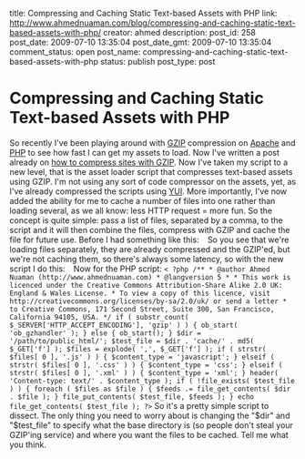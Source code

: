 title: Compressing and Caching Static Text-based Assets with PHP
link: http://www.ahmednuaman.com/blog/compressing-and-caching-static-text-based-assets-with-php/
creator: ahmed
description: 
post_id: 258
post_date: 2009-07-10 13:35:04
post_date_gmt: 2009-07-10 13:35:04
comment_status: open
post_name: compressing-and-caching-static-text-based-assets-with-php
status: publish
post_type: post

# Compressing and Caching Static Text-based Assets with PHP

So recently I've been playing around with [GZIP](http://www.gzip.org/) compression on [Apache](http://apache.org) and [PHP](http://php.net) to see how fast I can get my assets to load. Now I've written a post already on [how to compress sites with GZIP](/blog/2009/05/28/speeding-up-sites-with-gzip/). Now I've taken my script to a new level, that is the asset loader script that compresses text-based assets using GZIP. I'm not using any sort of code compressor on the assets, yet, as I've already compressed the scripts using [YUI](http://developer.yahoo.com/yui/). More importantly, I've now added the ability for me to cache a number of files into one rather than loading several, as we all know: less HTTP request = more fun. So the concept is quite simple: pass a list of files, separated by a comma, to the script and it will then combine the files, compress with GZIP and cache the file for future use. Before I had something like this: ` ` So you see that we're loading files separately, they are already compressed and the GZIP'ed, but we're not caching them, so there's always some latency, so with the new script I do this: ` ` Now for the PHP script: ` < ?php /** * @author Ahmed Nuaman (http://www.ahmednuaman.com) * @langversion 5 * * This work is licenced under the Creative Commons Attribution-Share Alike 2.0 UK: England & Wales License. * To view a copy of this licence, visit http://creativecommons.org/licenses/by-sa/2.0/uk/ or send a letter * to Creative Commons, 171 Second Street, Suite 300, San Francisco, California 94105, USA. */ if ( substr_count( $_SERVER['HTTP_ACCEPT_ENCODING'], 'gzip' ) ) { ob_start( 'ob_gzhandler' ); } else { ob_start(); } $dir = '/path/to/public_html/'; $test_file = $dir . 'cache/' . md5( $_GET['f'] ); $files = explode( ',', $_GET['f'] ); if ( strstr( $files[ 0 ], '.js' ) ) { $content_type = 'javascript'; } elseif ( strstr( $files[ 0 ], '.css' ) ) { $content_type = 'css'; } elseif ( strstr( $files[ 0 ], '.xml' ) ) { $content_type = 'xml'; } header( 'Content-type: text/' . $content_type ); if ( !file_exists( $test_file ) ) { foreach ( $files as $file ) { $feeds .= file_get_contents( $dir . $file ); } file_put_contents( $test_file, $feeds ); } echo file_get_contents( $test_file ); ?> ` So it's a pretty simple script to dissect. The only thing you need to worry about is changing the "$dir" and "$test_file" to specify what the base directory is (so people don't steal your GZIP'ing service) and where you want the files to be cached. Tell me what you think.